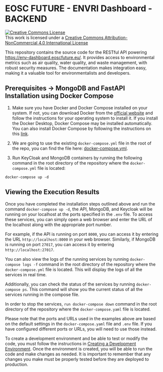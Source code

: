 # EOSC FUTURE - ENVRI Dashboard - BACKEND

<a rel="license" href="http://creativecommons.org/licenses/by-nc/4.0/"><img alt="Creative Commons License" style="border-width:0" src="https://i.creativecommons.org/l/by-nc/4.0/88x31.png" /></a><br />This work is licensed under a <a rel="license" href="http://creativecommons.org/licenses/by-nc/4.0/">Creative Commons Attribution-NonCommercial 4.0 International License</a>

This repository contains the source code for the RESTful API powering https://env-dashboard.eoscfuture.eu/. It provides access to environmental metrics such as air quality, water quality, and waste management, with robust security measures. The documentation makes integration easy, making it a valuable tool for environmentalists and developers.

## Prerequisites -> MongoDB and FastAPI Installation using Docker Compose

1. Make sure you have Docker and Docker Compose installed on your system. If not, you can download Docker from the [official website](https://www.docker.com/get-started) and follow the instructions for your operating system to install it. If you install the Docker Desktop, Docker Compose may be installed automatically. You can also install Docker Compose by following the instructions on this [link](https://docs.docker.com/compose/install/).

2. We are going to use the existing ```docker-compose.yml``` file in the root of the repo, you can find the file here: [docker-compose.yml](docker-compose.yaml).

3. Run KeyCloak and MongoDB containers by running the following command in the root directory of the repository where the ```docker-compose.yml``` file is located:

```shell
docker-compose up -d
```

## Viewing the Execution Results

Once you have completed the installation steps outlined above and run the command `docker-compose up -d`, the API, MongoDB, and Keycloak will be running on your localhost at the ports specified in the `.env` file. To access these services, you can simply open a web browser and enter the URL of the localhost along with the appropriate port number.

For example, if the API is running on port `8000`, you can access it by entering the URL `http://localhost:8000` in your web browser. Similarly, if MongoDB is running on port `27017`, you can access it by entering `http://localhost:27017`.

You can also view the logs of the running services by running `docker-compose logs -f` command in the root directory of the repository where the `docker-compose.yml` file is located. This will display the logs of all the services in real time.

Additionally, you can check the status of the services by running `docker-compose ps`. This command will show you the current status of all the services running in the compose file.

In order to stop the services, `run docker-compose down` command in the root directory of the repository where the `docker-compose.yaml` file is located.

Please note that the ports and URLs used in the examples above are based on the default settings in the `docker-compose.yaml` file and `.env` file. If you have configured different ports or URLs, you will need to use those instead.

To create a development environment and be able to test or modify the code, you must follow the instructions in [Creating a Development Environment](docs/environment-for-development.md). Once the environment is created, you will be able to run the code and make changes as needed. It is important to remember that any changes you make must be properly tested before they are deployed to production.
